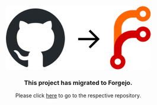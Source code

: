 <div align="center">
  <img src="image.svg" width="391">
  <h3>This project has migrated to Forgejo.</h3>
  <p>Please click <a href="https://forgejo.sny.sh/sun/Axiom">here</a> to go to the respective repository.</p>
</div>
